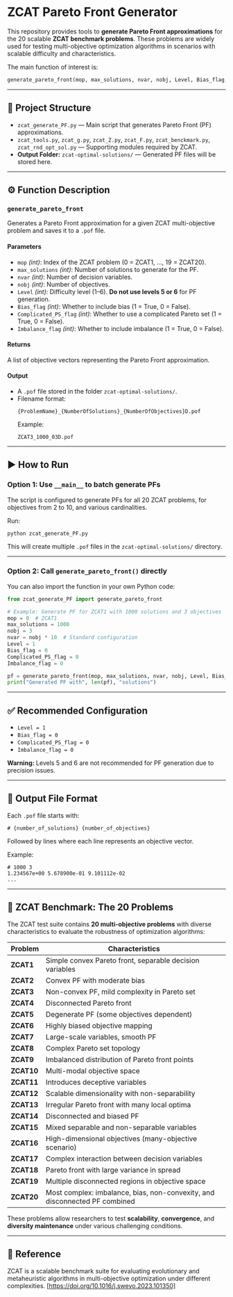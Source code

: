 # ZCAT Pareto Front Generator

This repository provides tools to **generate Pareto Front approximations** for the 20 scalable **ZCAT benchmark problems**. These problems are widely used for testing multi-objective optimization algorithms in scenarios with scalable difficulty and characteristics.

The main function of interest is:

```python
generate_pareto_front(mop, max_solutions, nvar, nobj, Level, Bias_flag, Complicated_PS_flag, Imbalance_flag)
```

---

## 📂 Project Structure

- `zcat_generate_PF.py` — Main script that generates Pareto Front (PF) approximations.
- `zcat_tools.py`, `zcat_g.py`, `zcat_Z.py`, `zcat_F.py`, `zcat_benckmark.py`, `zcat_rnd_opt_sol.py` — Supporting modules required by ZCAT.
- **Output Folder:** `zcat-optimal-solutions/` — Generated PF files will be stored here.

---

## ⚙️ Function Description

### **`generate_pareto_front`**
Generates a Pareto Front approximation for a given ZCAT multi-objective problem and saves it to a `.pof` file.

#### **Parameters**
- `mop` *(int)*: Index of the ZCAT problem (0 = ZCAT1, ..., 19 = ZCAT20).
- `max_solutions` *(int)*: Number of solutions to generate for the PF.
- `nvar` *(int)*: Number of decision variables.
- `nobj` *(int)*: Number of objectives.
- `Level` *(int)*: Difficulty level (1–6). **Do not use levels 5 or 6** for PF generation.
- `Bias_flag` *(int)*: Whether to include bias (1 = True, 0 = False).
- `Complicated_PS_flag` *(int)*: Whether to use a complicated Pareto set (1 = True, 0 = False).
- `Imbalance_flag` *(int)*: Whether to include imbalance (1 = True, 0 = False).

#### **Returns**
A list of objective vectors representing the Pareto Front approximation.

#### **Output**
- A `.pof` file stored in the folder `zcat-optimal-solutions/`.
- Filename format:  
  ```
  {ProblemName}_{NumberOfSolutions}_{NumberOfObjectives}D.pof
  ```
  Example:
  ```
  ZCAT3_1000_03D.pof
  ```

---

## ▶️ How to Run

### **Option 1: Use `__main__` to batch generate PFs**
The script is configured to generate PFs for all 20 ZCAT problems, for objectives from 2 to 10, and various cardinalities.

Run:
```bash
python zcat_generate_PF.py
```

This will create multiple `.pof` files in the `zcat-optimal-solutions/` directory.

---

### **Option 2: Call `generate_pareto_front()` directly**
You can also import the function in your own Python code:

```python
from zcat_generate_PF import generate_pareto_front

# Example: Generate PF for ZCAT1 with 1000 solutions and 3 objectives
mop = 0  # ZCAT1
max_solutions = 1000
nobj = 3
nvar = nobj * 10  # Standard configuration
Level = 1
Bias_flag = 0
Complicated_PS_flag = 0
Imbalance_flag = 0

pf = generate_pareto_front(mop, max_solutions, nvar, nobj, Level, Bias_flag, Complicated_PS_flag, Imbalance_flag)
print("Generated PF with", len(pf), "solutions")
```

---

## ✅ Recommended Configuration

- `Level = 1`
- `Bias_flag = 0`
- `Complicated_PS_flag = 0`
- `Imbalance_flag = 0`

**Warning:** Levels 5 and 6 are not recommended for PF generation due to precision issues.

---

## 📜 Output File Format

Each `.pof` file starts with:
```
# {number_of_solutions} {number_of_objectives}
```
Followed by lines where each line represents an objective vector.

Example:
```
# 1000 3
1.234567e+00 5.678900e-01 9.101112e-02
...
```

---

## 🧩 ZCAT Benchmark: The 20 Problems

The ZCAT test suite contains **20 multi-objective problems** with diverse characteristics to evaluate the robustness of optimization algorithms:

| Problem    | Characteristics                                                                 |
|------------|---------------------------------------------------------------------------------|
| **ZCAT1**  | Simple convex Pareto front, separable decision variables                        |
| **ZCAT2**  | Convex PF with moderate bias                                                    |
| **ZCAT3**  | Non-convex PF, mild complexity in Pareto set                                    |
| **ZCAT4**  | Disconnected Pareto front                                                       |
| **ZCAT5**  | Degenerate PF (some objectives dependent)                                       |
| **ZCAT6**  | Highly biased objective mapping                                                 |
| **ZCAT7**  | Large-scale variables, smooth PF                                               |
| **ZCAT8**  | Complex Pareto set topology                                                     |
| **ZCAT9**  | Imbalanced distribution of Pareto front points                                  |
| **ZCAT10** | Multi-modal objective space                                                     |
| **ZCAT11** | Introduces deceptive variables                                                  |
| **ZCAT12** | Scalable dimensionality with non-separability                                   |
| **ZCAT13** | Irregular Pareto front with many local optima                                   |
| **ZCAT14** | Disconnected and biased PF                                                      |
| **ZCAT15** | Mixed separable and non-separable variables                                     |
| **ZCAT16** | High-dimensional objectives (many-objective scenario)                           |
| **ZCAT17** | Complex interaction between decision variables                                   |
| **ZCAT18** | Pareto front with large variance in spread                                      |
| **ZCAT19** | Multiple disconnected regions in objective space                                |
| **ZCAT20** | Most complex: imbalance, bias, non-convexity, and disconnected PF combined      |

These problems allow researchers to test **scalability**, **convergence**, and **diversity maintenance** under various challenging conditions.

---

## 🔗 Reference
ZCAT is a scalable benchmark suite for evaluating evolutionary and metaheuristic algorithms in multi-objective optimization under different complexities.
[https://doi.org/10.1016/j.swevo.2023.101350]
